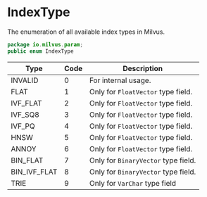 # IndexType

The enumeration of all available index types in Milvus.

```Java
package io.milvus.param;
public enum IndexType
```

| **Type**     | **Code** | **Description**                     |
| ------------ | -------- | ----------------------------------- |
| INVALID      | 0        | For internal usage.                 |
| FLAT         | 1        | Only for `FloatVector` type field.  |
| IVF_FLAT     | 2        | Only for `FloatVector` type field.  |
| IVF_SQ8      | 3        | Only for `FloatVector` type field.  |
| IVF_PQ       | 4        | Only for `FloatVector` type field.  |
| HNSW         | 5        | Only for `FloatVector` type field.  |
| ANNOY        | 6        | Only for `FloatVector` type field.  |
| BIN_FLAT     | 7        | Only for `BinaryVector` type field. |
| BIN_IVF_FLAT | 8        | Only for `BinaryVector` type field. |
| TRIE         | 9        | Only for `VarChar` type field       |

